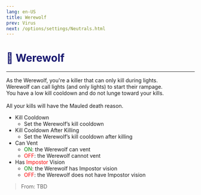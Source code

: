 ```yaml
---
lang: en-US
title: Werewolf
prev: Virus
next: /options/settings/Neutrals.html
---
```


# <font color="#191970">🐺 Werewolf</font> <Badge text="Killing" type="tip" vertical="middle"/>
---

As the Werewolf, you're a killer that can only kill during lights.<br>
Werewolf can call lights (and only lights) to start their rampage.<br>
You have a low kill cooldown and do not lunge toward your kills.<br><br>
All your kills will have the Mauled death reason.
* Kill Cooldown
  * Set the Werewolf’s kill cooldown
* Kill Cooldown After Killing
  * Set the Werewolf’s kill cooldown after killing
* Can Vent
  * <font color=green>ON</font>: the Werewolf can vent
  * <font color=red>OFF</font>: the Werewolf cannot vent
* Has <font color=red>Impostor</font> Vision
  * <font color=green>ON</font>: the Werewolf has Impostor vision
  * <font color=red>OFF</font>: the Werewolf does not have Impostor vision

> From: TBD